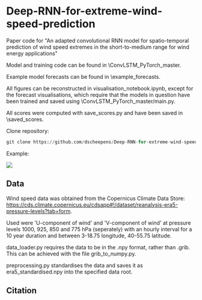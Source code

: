 # Deep-RNN-for-extreme-wind-speed-prediction
Paper code for "An adapted convolutional RNN model for spatio-temporal prediction of wind speed extremes in the short-to-medium range for wind energy applications"

Model and training code can be found in \ConvLSTM_PyTorch_master. 

Example model forecasts can be found in \example_forecasts.

All figures can be reconstructed in visualisation_notebook.ipynb, except for the forecast visualisations, which require that the models in question have been trained and saved using \ConvLSTM_PyTorch_master/main.py.   

All scores were computed with save_scores.py and have been saved in \saved_scores. 

Clone repository: 

```python
git clone https://github.com/dscheepens/Deep-RNN-for-extreme-wind-speed-prediction.git 
```

Example: 

<img 
src=“https://github.com/dscheepens/Deep-RNN-for-extreme-wind-speed-prediction/blob/8873c78403863b1d4de999f0bc59237affb39c09/example_forecasts/example_99.pdf”
raw=true
/>

## Data 

Wind speed data was obtained from the Copernicus Climate Data Store: https://cds.climate.copernicus.eu/cdsapp#!/dataset/reanalysis-era5-pressure-levels?tab=form. 

Used were 'U-component of wind' and 'V-component of wind' at pressure levels 1000, 925, 850 and 775 hPa (seperately) with an hourly interval for a 10 year duration and between 3-18.75 longitude, 40-55.75 latitude. 

data_loader.py requires the data to be in the .npy format, rather than .grib. This can be achieved with the file grib_to_numpy.py.

preprocessing.py standardises the data and saves it as era5_standardised.npy into the specified data root. 

## Citation 

```python
```
